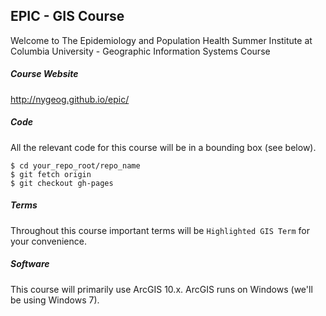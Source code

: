 EPIC - GIS Course
---
Welcome to The Epidemiology and Population Health Summer Institute at Columbia University - Geographic Information Systems Course

##### Course Website
http://nygeog.github.io/epic/


##### Code
All the relevant code for this course will be in a bounding box (see below).

```
$ cd your_repo_root/repo_name
$ git fetch origin
$ git checkout gh-pages
```
##### Terms
Throughout this course important terms will be  `Highlighted GIS Term` for your convenience.

##### Software
This course will primarily use ArcGIS 10.x. ArcGIS runs on Windows (we'll be using Windows 7). 
